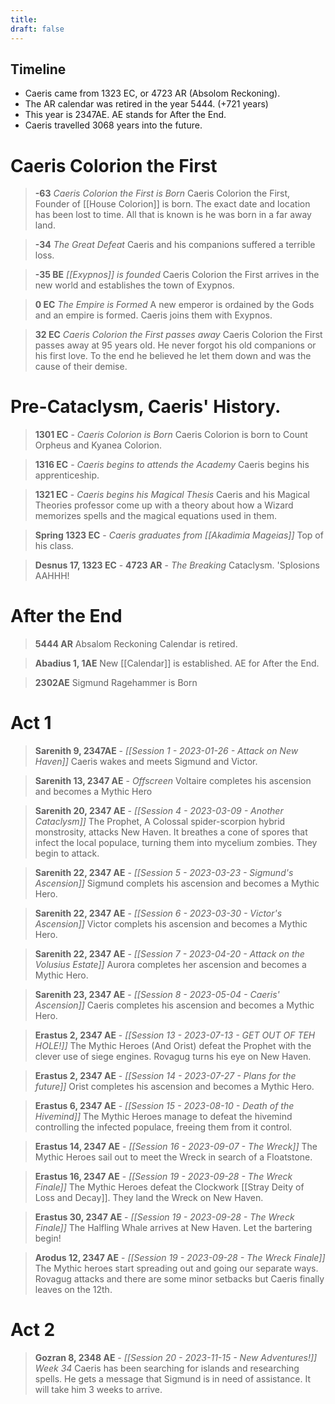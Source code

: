 ```yaml
---
title: 
draft: false
---
```

## Timeline
- Caeris came from 1323 EC, or 4723 AR (Absolom Reckoning).
- The AR calendar was retired in the year 5444. (+721 years)
- This year is 2347AE. AE stands for After the End. 
- Caeris travelled 3068 years into the future.

# Caeris Colorion the First
>  **-63** *Caeris Colorion the First is Born*
> Caeris Colorion the First, Founder of [[House Colorion]] is born. The exact date and location has been lost to time. All that is known is he was born in a far away land.

>  **-34** *The Great Defeat*
> Caeris and his companions suffered a terrible loss.

>  **-35 BE** *[[Exypnos]] is founded*
> Caeris Colorion the First arrives in the new world and establishes the town of Exypnos.

>  **0 EC** *The Empire is Formed*
> A new emperor is ordained by the Gods and an empire is formed. Caeris joins them with Exypnos.

>  **32 EC** *Caeris Colorion the First passes away*
> Caeris Colorion the First passes away at 95 years old. He never forgot his old companions or his first love. To the end he believed he let them down and was the cause of their demise.

# Pre-Cataclysm, Caeris' History.
>  **1301 EC** - *Caeris Colorion is Born*
> Caeris Colorion is born to Count Orpheus and Kyanea Colorion.

>  **1316 EC** - *Caeris begins to attends the Academy*
> Caeris begins his apprenticeship.

>  **1321 EC** - *Caeris begins his Magical Thesis*
> Caeris and his Magical Theories professor come up with a theory about how a Wizard memorizes spells and the magical equations used in them.

>  **Spring 1323 EC** - *Caeris graduates from [[Akadimia Mageias]]*
> Top of his class.

> **Desnus 17, 1323 EC** - **4723 AR** - *The Breaking*
> Cataclysm.
> 'Splosions
> AAHHH!

# After the End
>  **5444 AR**
> Absalom Reckoning Calendar is retired.

> **Abadius 1, 1AE**
> New [[Calendar]] is established. AE for After the End.

> **2302AE**
> Sigmund Ragehammer is Born

# Act 1
>  **Sarenith 9, 2347AE** - *[[Session 1 - 2023-01-26 - Attack on New Haven]]*
> Caeris wakes and meets Sigmund and Victor.

> **Sarenith 13, 2347 AE** - *Offscreen*
> Voltaire completes his ascension and becomes a Mythic Hero

>  **Sarenith 20, 2347 AE** - *[[Session 4 - 2023-03-09 - Another Cataclysm]]*
> The Prophet, A Colossal spider-scorpion hybrid monstrosity, attacks New Haven. It breathes a cone of spores that infect the local populace, turning them into mycelium zombies. They begin to attack.

> **Sarenith 22, 2347 AE** - *[[Session 5 - 2023-03-23 - Sigmund's Ascension]]*
> Sigmund complets his ascension and becomes a Mythic Hero. 

> **Sarenith 22, 2347 AE** - *[[Session 6 - 2023-03-30 - Victor's Ascension]]*
> Victor complets his ascension and becomes a Mythic Hero. 

> **Sarenith 22, 2347 AE** - *[[Session 7 - 2023-04-20 - Attack on the Volusius Estate]]*
> Aurora completes her ascension and becomes a Mythic Hero.

> **Sarenith 23, 2347 AE** - *[[Session 8 - 2023-05-04 - Caeris' Ascension]]*
> Caeris completes his ascension and becomes a Mythic Hero.

> **Erastus 2, 2347 AE** - *[[Session 13 - 2023-07-13 - GET OUT OF TEH HOLE!]]*
> The Mythic Heroes (And Orist) defeat the Prophet with the clever use of siege engines. Rovagug turns his eye on New Haven.

> **Erastus 2, 2347 AE** - *[[Session 14 - 2023-07-27 - Plans for the future]]*
> Orist completes his ascension and becomes a Mythic Hero.

> **Erastus 6, 2347 AE** - *[[Session 15 - 2023-08-10 - Death of the Hivemind]]*
> The Mythic Heroes manage to defeat the hivemind controlling the infected populace, freeing them from it control.

> **Erastus 14, 2347 AE** - *[[Session 16 - 2023-09-07 - The Wreck]]*
> The Mythic Heroes sail out to meet the Wreck in search of a Floatstone.

> **Erastus 16, 2347 AE** - *[[Session 19 - 2023-09-28 - The Wreck Finale]]*
> The Mythic Heroes defeat the Clockwork [[Stray Deity of Loss and Decay]]. They land the Wreck on New Haven.

> **Erastus 30, 2347 AE** - *[[Session 19 - 2023-09-28 - The Wreck Finale]]*
> The Halfling Whale arrives at New Haven. Let the bartering begin!

> **Arodus 12, 2347 AE** - *[[Session 19 - 2023-09-28 - The Wreck Finale]]*
> The Mythic heroes start spreading out and going our separate ways. Rovagug attacks and there are some minor setbacks but Caeris finally leaves on the 12th.

# Act 2
> **Gozran 8, 2348 AE** - *[[Session 20 - 2023-11-15 - New Adventures!]]*
> *Week 34*
> Caeris has been searching for islands and researching spells. He gets a message that Sigmund is in need of assistance. It will take him 3 weeks to arrive.

